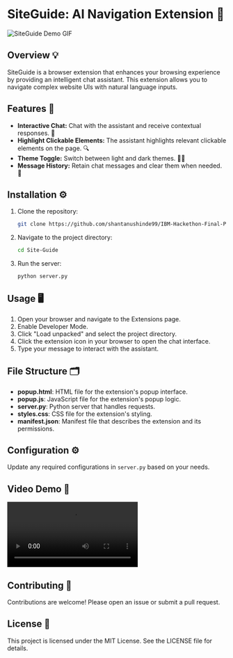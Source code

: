 # SiteGuide: AI Navigation Extension 🚀

![SiteGuide Demo GIF](2025-01-23%2015-00-06%20(online-video-cutter.com).gif)

## Overview 💡
SiteGuide is a browser extension that enhances your browsing experience by providing an intelligent chat assistant. This extension allows you to navigate complex website UIs with natural language inputs.

## Features 🌟
- **Interactive Chat:** Chat with the assistant and receive contextual responses. 💬
- **Highlight Clickable Elements:** The assistant highlights relevant clickable elements on the page. 🔍
- **Theme Toggle:** Switch between light and dark themes. 🌙🌞
- **Message History:** Retain chat messages and clear them when needed. 🧾

## Installation ⚙️
1. Clone the repository:

    ```bash
    git clone https://github.com/shantanushinde99/IBM-Hackethon-Final-Project
    ```

2. Navigate to the project directory:

    ```bash
    cd Site-Guide
    ```

3. Run the server:

    ```bash
    python server.py
    ```

## Usage 🖥️
1. Open your browser and navigate to the Extensions page.
2. Enable Developer Mode.
3. Click "Load unpacked" and select the project directory.
4. Click the extension icon in your browser to open the chat interface.
5. Type your message to interact with the assistant.

## File Structure 🗂️
- **popup.html**: HTML file for the extension's popup interface.
- **popup.js**: JavaScript file for the extension's popup logic.
- **server.py**: Python server that handles requests.
- **styles.css**: CSS file for the extension's styling.
- **manifest.json**: Manifest file that describes the extension and its permissions.

## Configuration ⚙️
Update any required configurations in `server.py` based on your needs.

## Video Demo 🎥
![SiteGuide Demo Video](2025-01-23%2015-00-06%20(online-video-cutter.com).mp4)

## Contributing 🤝
Contributions are welcome! Please open an issue or submit a pull request.

## License 📄
This project is licensed under the MIT License. See the LICENSE file for details.
